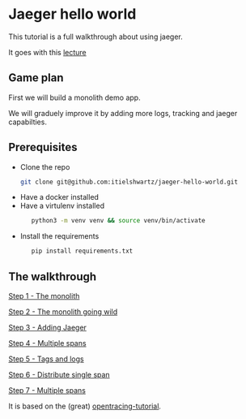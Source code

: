 Jaeger hello world
==================

This tutorial is a full walkthrough about using jaeger.

It goes with this [lecture](https://www.slideshare.net/ItielShwartz/distributed-tracing-101)

Game plan
---------

First we will build a monolith demo app.

We will graduely improve it by adding more logs, tracking and jaeger capabilties.

Prerequisites
-------------

* Clone the repo
    ```bash
    git clone git@github.com:itielshwartz/jaeger-hello-world.git
    ```
* Have a docker installed
* Have a virtulenv installed
     ```bash
        python3 -m venv venv && source venv/bin/activate
     ```
 * Install the requirements
     ``` bash
        pip install requirements.txt
    ```
            
The walkthrough
---------------
[Step 1 - The monolith](https://github.com/itielshwartz/jaeger-hello-world/tree/step-1-the-monolith)

[Step 2 - The monolith going wild](https://github.com/itielshwartz/jaeger-hello-world/tree/step-2-the-monolith-going-wild)

[Step 3 - Adding Jaeger ](https://github.com/itielshwartz/jaeger-hello-world/tree/step-3-adding-jaeger)

[Step 4 - Multiple spans](https://github.com/itielshwartz/jaeger-hello-world/tree/step-4-multiple-spans)

[Step 5 - Tags and logs](https://github.com/itielshwartz/jaeger-hello-world/tree/step-5-tags-and-logs)

[Step 6 - Distribute single span](https://github.com/itielshwartz/jaeger-hello-world/tree/step-6-distribute-single-span)

[Step 7 - Multiple spans](https://github.com/itielshwartz/jaeger-hello-world/tree/step-7-distribute-multiple-spans)


It is based on the (great) [opentracing-tutorial](https://github.com/yurishkuro/opentracing-tutorial/tree/master/python).
